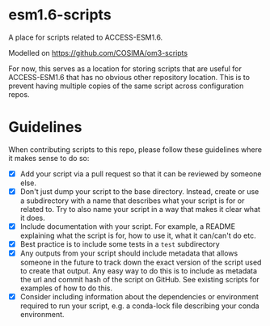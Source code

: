 # esm1.6-scripts

A place for scripts related to ACCESS-ESM1.6.

Modelled on https://github.com/COSIMA/om3-scripts

For now, this serves as a location for storing scripts that are useful for ACCESS-ESM1.6 that has no obvious other repository location. This is to prevent having multiple copies of the same script across configuration repos.

# Guidelines

When contributing scripts to this repo, please follow these guidelines where it makes sense to do so:

- [x] Add your script via a pull request so that it can be reviewed by someone else.
- [x] Don't just dump your script to the base directory. Instead, create or use a subdirectory with a name that describes what your script is for or related to. Try to also name your script in a way that makes it clear what it does.
- [x] Include documentation with your script. For example, a README explaining what the script is for, how to use it, what it can/can't do etc.
- [x] Best practice is to include some tests in a `test` subdirectory 
- [x] Any outputs from your script should include metadata that allows someone in the future to track down the exact version of the script used to create that output. Any easy way to do this is to include as metadata the url and commit hash of the script on GitHub. See existing scripts for examples of how to do this.
- [x] Consider including information about the dependencies or environment required to run your script, e.g. a conda-lock file describing your conda environment.
